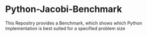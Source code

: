 # Python-Jacobi-Benchmark
This Repositry provides a Benchmark, which shows which Python implementation is best suited for a specified problem size
